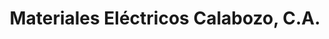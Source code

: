 ---
title: "Materiales Eléctricos Calabozo, C.A."
url: /calabozo/materiales-electricos-calabozo-c-a/
shop: eléctrico
---